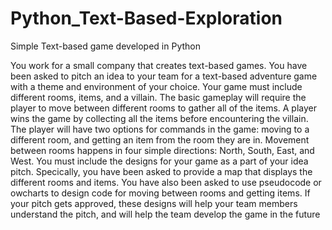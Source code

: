 # Python_Text-Based-Exploration
Simple Text-based game developed in Python

You work for a small company that creates text-based games. You have been asked to pitch an idea to your team for a text-based adventure game with a theme and environment of your choice.
Your game must include different rooms, items, and a villain. The basic gameplay will require the player to move between different rooms to gather all of the items. A player wins the game by
collecting all the items before encountering the villain. The player will have two options for commands in the game: moving to a different room, and getting an item from the room they are in.
Movement between rooms happens in four simple directions: North, South, East, and West.
You must include the designs for your game as a part of your idea pitch. Specically, you have been asked to provide a map that displays the different rooms and items. You have also been asked
to use pseudocode or owcharts to design code for moving between rooms and getting items. If your pitch gets approved, these designs will help your team members understand the pitch, and
will help the team develop the game in the future
